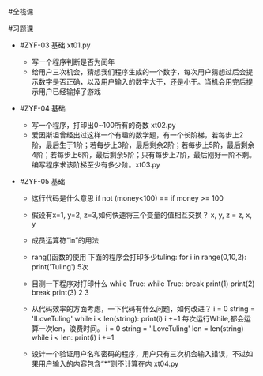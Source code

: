 #全栈课
    
#习题课
- #ZYF-03 基础 xt01.py
    - 写一个程序判断是否为闰年
    - 给用户三次机会，猜想我们程序生成的一个数字，每次用户猜想过后会提示数字是否正确，以及用户输入的数字大于，还是小于。当机会用完后提示用户已经输掉了游戏

- #ZYF-04 基础 
    - 写一个程序，打印出0~100所有的奇数 xt02.py
    - 爱因斯坦曾经出过这样一个有趣的数学题，有一个长阶梯，若每步上2阶，最后生于1阶；若每步上3阶，最后剩余2阶；若每步上5阶，最后剩余4阶；若每步上6阶，最后剩余5阶；只有每步上7阶，最后刚好一阶不剩。
        编写程序求该阶梯至少有多少阶。xt03.py
        
- #ZYF-05 基础
    - 这行代码是什么意思
        if not (money<100) == if money >= 100
    - 假设有x=1, y=2, z=3,如何快速将三个变量的值相互交换？
        x, y, z = z, x, y
    - 成员运算符“in”的用法
    - rang()函数的使用
        下面的程序会打印多少tuling:
            for i in range(0,10,2):
                print('Tuling')
             5次     
    - 目测一下程序对打印什么
        while True:
            while True:
                break
                print(1)
            print(2)
            break
        print(3)
        2
        3
        
    - 从代码效率的方面考虑，一下代码有什么问题，如何改进？
        i = 0
        string = 'ILoveTuling'
        while i < len(string):
            print(i)
            i +=1
        每次运行While,都会运算一次len，浪费时间。
        i = 0
        string = 'ILoveTuling'
        len = len(string)
        while i < len:
            print(i)
            i +=1 
    - 设计一个验证用户名和密码的程序，用户只有三次机会输入错误，不过如果用户输入的内容包含“*”则不计算在内 xt04.py
    
    
 